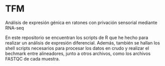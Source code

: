 # TFM
Análisis de expresión génica en ratones con privación sensorial mediante RNA-seq

En este repositorio se encuentran los scripts de R que he hecho para realizar un análisis de expresión diferencial. Además, también se hallan los shell scripts necesarios para procesar los datos en crudo y realizar el bechmark entre alineadores, junto a otros archivos, como los archivos FASTQC de cada muestra.
